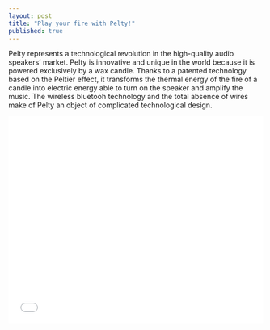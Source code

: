 ```yaml
---
layout: post
title: "Play your fire with Pelty!"
published: true
---
```


Pelty represents a technological revolution in the high-quality audio speakers’ market. Pelty is innovative and unique in the world because it is powered exclusively by a wax candle. Thanks to a patented technology based on the Peltier effect, it transforms the thermal energy of the fire of a candle into electric energy able to turn on the speaker and amplify the music. The wireless bluetooh technology and the total absence of wires make of Pelty an object of complicated technological design.



<iframe width="100%" height="410" src="//www.youtube.com/embed/M7TzhiIU0Xs" frameborder="0" allowfullscreen></iframe>